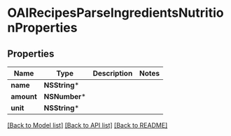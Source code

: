 # OAIRecipesParseIngredientsNutritionProperties

## Properties
Name | Type | Description | Notes
------------ | ------------- | ------------- | -------------
**name** | **NSString*** |  | 
**amount** | **NSNumber*** |  | 
**unit** | **NSString*** |  | 

[[Back to Model list]](../README.md#documentation-for-models) [[Back to API list]](../README.md#documentation-for-api-endpoints) [[Back to README]](../README.md)


